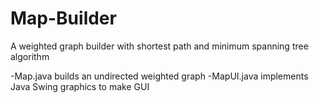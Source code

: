 # Map-Builder
A weighted graph builder with shortest path and minimum spanning tree algorithm

-Map.java builds an undirected weighted graph
-MapUI.java implements Java Swing graphics to make GUI
